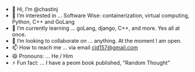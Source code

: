 - 👋 Hi, I’m @chastinj 
- 👀 I’m interested in ... Software Wise: containerization, virtual computing, Python, C++ and GoLang
- 🌱 I’m currently learning ... goLang, django, C++, and more. Yes all at once. 
- 💞️ I’m looking to collaborate on ... anything. At the moment I am open.
- 📫 How to reach me ... via email cjd157@gmail.com 
- 😄 Pronouns: ... He / Him
- ⚡ Fun fact: ... I have a peom book published, "Random Thought"

<!---
chastinj/chastinj is a ✨ special ✨ repository because its `README.md` (this file) appears on your GitHub profile.
You can click the Preview link to take a look at your changes.
--->
